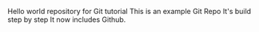 Hello world repository for Git tutorial 
This is an example Git Repo 
It's build step by step 
It now includes Github.
